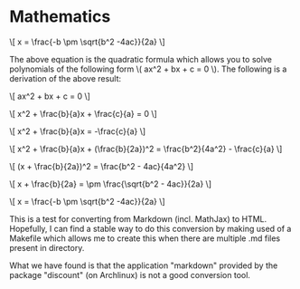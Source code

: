 # Mathematics

\\[
x = \\frac{-b \\pm \\sqrt{b^2 -4ac}}{2a}
\\]

The above equation is the quadratic formula which allows you to solve polynomials of the following form \\( ax^2 + bx + c = 0 \\). The following is a derivation of the
above result:

\\[
ax^2 + bx + c = 0
\\]

\\[
x^2 + \\frac{b}{a}x + \\frac{c}{a} = 0
\\]

\\[
x^2 + \\frac{b}{a}x = -\\frac{c}{a}
\\]

\\[
x\^2 + \\frac{b}{a}x + (\\frac{b}{2a})\^2 = \\frac{b\^2}{4a\^2} - \\frac{c}{a}
\\]

\\[
(x + \\frac{b}{2a})^2 = \\frac{b^2 - 4ac}{4a^2}
\\]

\\[
x + \\frac{b}{2a} = \\pm \\frac{\\sqrt{b^2 - 4ac}}{2a}
\\]

\\[
x = \\frac{-b \\pm \\sqrt{b^2 -4ac}}{2a}
\\]

This is a test for converting from Markdown (incl. MathJax) to HTML. Hopefully, I can find a stable way to do this conversion by making used of a Makefile which allows me to create this when there are multiple .md files present in directory.

What we have found is that the application "markdown" provided by the package "discount" (on Archlinux) is not a good conversion tool.
